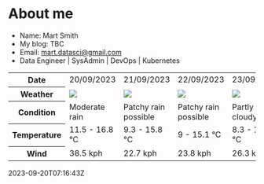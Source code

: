 # About me

- Name: Mart Smith
- My blog: TBC
- Email: [mart.datasci@gmail.com](mailto:mart.datasci6@gmail.com)
- Data Engineer | SysAdmin | DevOps | Kubernetes


<table>
    <tr>
        <th>Date</th>
        <td>20/09/2023</td><td>21/09/2023</td><td>22/09/2023</td><td>23/09/2023</td><td>24/09/2023</td><td>25/09/2023</td><td>26/09/2023</td>
    </tr>
    <tr>
        <th>Weather</th>
        <td><img src="https://cdn.weatherapi.com/weather/64x64/day/302.png"/></td><td><img src="https://cdn.weatherapi.com/weather/64x64/day/176.png"/></td><td><img src="https://cdn.weatherapi.com/weather/64x64/day/176.png"/></td><td><img src="https://cdn.weatherapi.com/weather/64x64/day/116.png"/></td><td><img src="https://cdn.weatherapi.com/weather/64x64/day/176.png"/></td><td><img src="https://cdn.weatherapi.com/weather/64x64/day/176.png"/></td><td><img src="https://cdn.weatherapi.com/weather/64x64/day/176.png"/></td>
    </tr>
    <tr>
        <th>Condition</th>
        <td width="200px">Moderate rain</td><td width="200px">Patchy rain possible</td><td width="200px">Patchy rain possible</td><td width="200px">Partly cloudy</td><td width="200px">Patchy rain possible</td><td width="200px">Patchy rain possible</td><td width="200px">Patchy rain possible</td>
    </tr>
    <tr>
        <th>Temperature</th>
        <td>11.5 -  16.8 °C</td><td>9.3 -  15.8 °C</td><td>9 -  15.1 °C</td><td>8.3 -  14.7 °C</td><td>9.2 -  16.6 °C</td><td>13.7 -  18.1 °C</td><td>12.8 -  16.6 °C</td>
    </tr>
    <tr>
        <th>Wind</th>
        <td>38.5 kph</td><td>22.7 kph</td><td>23.8 kph</td><td>26.3 kph</td><td>33.5 kph</td><td>24.5 kph</td><td>34.2 kph</td>
    </tr>
</table>


2023-09-20T07:16:43Z

